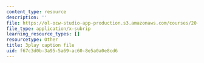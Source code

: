 ```yaml
---
content_type: resource
description: ''
file: https://ol-ocw-studio-app-production.s3.amazonaws.com/courses/20-219-becoming-the-next-bill-nye-writing-and-hosting-the-educational-show-january-iap-2015/f67c3d0b3a955a69ac608e5a0a0e8cd6_Docl3KOqnHI.vtt
file_type: application/x-subrip
learning_resource_types: []
resourcetype: Other
title: 3play caption file
uid: f67c3d0b-3a95-5a69-ac60-8e5a0a0e8cd6
---
```


